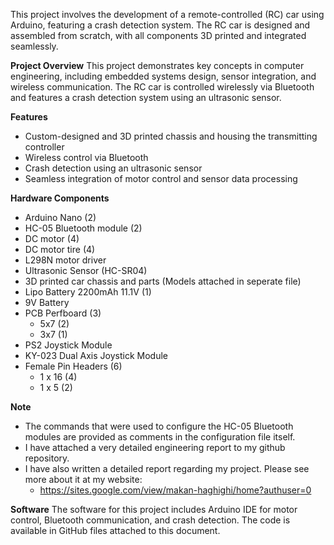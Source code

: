 This project involves the development of a remote-controlled (RC) car using Arduino, featuring a crash detection system. The RC car is designed and assembled from scratch, with all components 3D printed and integrated seamlessly.

**Project Overview**
This project demonstrates key concepts in computer engineering, including embedded systems design, sensor integration, and wireless communication. The RC car is controlled wirelessly via Bluetooth and features a crash detection system using an ultrasonic sensor.

**Features**
- Custom-designed and 3D printed chassis and housing the transmitting controller
- Wireless control via Bluetooth
- Crash detection using an ultrasonic sensor
- Seamless integration of motor control and sensor data processing

**Hardware Components**
- Arduino Nano (2)
- HC-05 Bluetooth module (2)
- DC motor (4)
- DC motor tire (4)
- L298N motor driver
- Ultrasonic Sensor (HC-SR04)
- 3D printed car chassis and parts (Models attached in seperate file)
- Lipo Battery 2200mAh 11.1V (1)
- 9V Battery
- PCB Perfboard (3)
    -  5x7 (2)
    -  3x7 (1)
- PS2 Joystick Module
- KY-023 Dual Axis Joystick Module
- Female Pin Headers (6)
    - 1 x 16 (4)
    - 1 x 5 (2)

**Note**
- The commands that were used to configure the HC-05 Bluetooth modules are provided as comments in the configuration file itself.
- I have attached a very detailed engineering report to my github repository.
- I have also written a detailed report regarding my project. Please see more about it at my website:
    - https://sites.google.com/view/makan-haghighi/home?authuser=0
  

**Software**
The software for this project includes Arduino IDE for motor control, Bluetooth communication, and crash detection. The code is available in GitHub files attached to this document.
